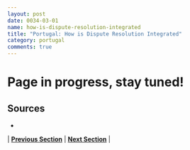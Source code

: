 ```yaml
---
layout: post
date: 0034-03-01
name: how-is-dispute-resolution-integrated
title: "Portugal: How is Dispute Resolution Integrated"
category: portugal
comments: true
---
```


# Page in progress, stay tuned!

Sources 
-- 
- 


| **[Previous Section](https://neo-project.github.io/global-blockchain-compliance-hub//portugal/portugal-smart-contracts.html)** | **[Next Section]( https://neo-project.github.io/global-blockchain-compliance-hub//portugal/portugal-nullify-smart-contracts.html)** |
